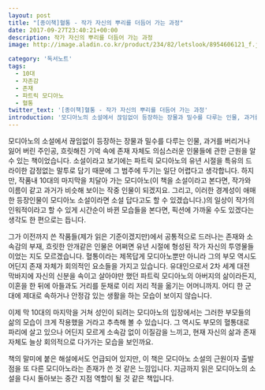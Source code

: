 ```yaml
---
layout: post
title: "[종이책]혈통 - 작가 자신의 뿌리를 더듬어 가는 과정"
date: 2017-09-27T23:40:21+00:00
description: 작가 자신의 뿌리를 더듬어 가는 과정
image: http://image.aladin.co.kr/product/234/82/letslook/8954606121_f.jpg

category: '독서노트'  
tags: 
  - 10대
  - 자존감
  - 존재
  - 파트릭 모디아노
  - 혈통
twitter_text: '[종이책]혈통 - 작가 자신의 뿌리를 더듬어 가는 과정'
introduction: '모디아노의 소설에서 끊임없이 등장하는 장물과 밀수를 다루는 인물, 과거를 버리거나 잃어 버린 주인공, 흐릿해진 기억 속에 존재 자체도 의심스러운 인물들에 관한 근원을 알 수 있는 책이었습니다.'
---
```


모디아노의 소설에서 끊임없이 등장하는 장물과 밀수를 다루는 인물, 과거를 버리거나 잃어 버린 주인공, 흐릿해진 기억 속에 존재 자체도 의심스러운 인물들에 관한 근원을 알 수 있는 책이었습니다. 소설이라고 보기에는 파트릭 모디아노의 유년 시절을 특유의 드라이한 감정없는 말투로 담기 때문에 그 범주에 두기는 일단 어렵다고 생각합니다. 하지만, 작품내 10대의 마지막을 치달아 가는 모디아노(이 책을 소설이라고 본다면, 작가와 이름이 같고 과거가 비슷해 보이는 작중 인물이 되겠지요. 그리고, 이러한 경계성이 애매한 등장인물이 모디아노 소설이라면 소설 답다고도 할 수 있겠습니다.)의 일상이 작가의 인워적이라고 할 수 있게 시간순이 바뀐 모습들을 본다면, 픽션에 가까울 수도 있겠다는 생각도 한 편으로는 듭니다.

그가 이전까지 쓴 작품들(제가 읽은 기준이겠지만)에서 공통적으로 드러나는 존재와 소속감의 부재, 흐릿한 안개같은 인물은 어쩌면 유년 시절에 형성된 작가 자신의 투영물들이었는 지도 모르겠습니다. 혈통이라는 제목답게 모디아노뿐만 아니라 그의 부모 역시도 어딘지 존재 자체가 회의적인 요소들을 가지고 있습니다. 유대인으로서 2차 세계 대전 막바지에 자신의 신분을 속이고 살아야만 했던 파트릭 모디아노의 아버지의 삶이라든지, 이혼을 한 뒤에 아들과도 거리를 둔채로 이리 저리 적을 옮기는 어머니까지. 어디 한 군대에 제대로 속하거나 안정감 있는 생활을 하는 모습이 보이지 않습니다.

이제 막 10대의 마지막을 거쳐 성인이 되려는 모디아노의 입장에서는 그러한 부모들의 삶의 모습이 크게 작용했을 거라고 추측해 볼 수 있습니다. 그 역시도 부모의 혈통대로 파리에 살고 있으나 어딘지 모르게 소속감 없이 이질감을 느끼고, 현재 자신의 삶과 존재 자체도 늘상 회의적으로 다가가는 모습을 보인까요.

책의 말미에 붙은 해설에서도 언급되어 있지만, 이 책은 모디아노 소설의 근원이자 출발점을 또 다른 모디아노라는 존재가 쓴 것 같은 느낌입니다. 지금까지 읽은 모디아노의 소설을 다시 돌아보는 중간 지점 역할이 될 것 같은 책입니다.